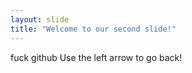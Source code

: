 ```yaml
---
layout: slide
title: "Welcome to our second slide!"
---
```

fuck github
Use the left arrow to go back!

